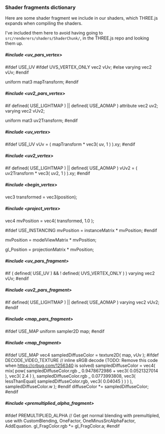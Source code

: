 ### Shader fragments dictionary

Here are some shader fragment we include in our shaders, which THREE.js expands when compiling the shaders.

I've included them here to avoid having going to `src/renderers/shaders/ShaderChunk/`, in the THREE.js repo and looking them up.

##### #include <uv_pars_vertex>

#ifdef USE_UV
#ifdef UVS_VERTEX_ONLY
vec2 vUv;
#else
varying vec2 vUv;
#endif

uniform mat3 mapTransform;
#endif

##### #include <uv2_pars_vertex>

#if defined( USE_LIGHTMAP ) || defined( USE_AOMAP )
attribute vec2 uv2;
varying vec2 vUv2;

uniform mat3 uv2Transform;
#endif

##### #include <uv_vertex>

#ifdef USE_UV
vUv = ( mapTransform \* vec3( uv, 1 ) ).xy;
#endif

##### #include <uv2_vertex>

#if defined( USE_LIGHTMAP ) || defined( USE_AOMAP )
vUv2 = ( uv2Transform \* vec3( uv2, 1 ) ).xy;
#endif

##### #include <begin_vertex>

vec3 transformed = vec3(position);

##### #include <project_vertex>

vec4 mvPosition = vec4( transformed, 1.0 );

#ifdef USE_INSTANCING
mvPosition = instanceMatrix \* mvPosition;
#endif

mvPosition = modelViewMatrix \* mvPosition;

gl_Position = projectionMatrix \* mvPosition;

##### #include <uv_pars_fragment>

#if ( defined( USE_UV ) && ! defined( UVS_VERTEX_ONLY ) )
varying vec2 vUv;
#endif

##### #include <uv2_pars_fragment>

#if defined( USE_LIGHTMAP ) || defined( USE_AOMAP )
varying vec2 vUv2;
#endif

##### #include <map_pars_fragment>

#ifdef USE_MAP
uniform sampler2D map;
#endif

##### #include <map_fragment>

#ifdef USE_MAP
vec4 sampledDiffuseColor = texture2D( map, vUv );
#ifdef DECODE_VIDEO_TEXTURE
// inline sRGB decode (TODO: Remove this code when https://crbug.com/1256340 is solved)
sampledDiffuseColor = vec4( mix( pow( sampledDiffuseColor.rgb _ 0.9478672986 + vec3( 0.0521327014 ), vec3( 2.4 ) ), sampledDiffuseColor.rgb _ 0.0773993808, vec3( lessThanEqual( sampledDiffuseColor.rgb, vec3( 0.04045 ) ) ) ), sampledDiffuseColor.w );
#endif
diffuseColor \*= sampledDiffuseColor;
#endif

##### #include <premultiplied_alpha_fragment>

#ifdef PREMULTIPLIED_ALPHA
// Get get normal blending with premultipled, use with CustomBlending, OneFactor, OneMinusSrcAlphaFactor, AddEquation.
gl_FragColor.rgb \*= gl_FragColor.a;
#endif
